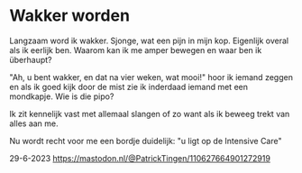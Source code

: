 # Wakker worden

Langzaam word ik wakker. Sjonge, wat een pijn in mijn kop. Eigenlijk overal als ik eerlijk ben. Waarom kan ik me amper bewegen en waar ben ik überhaupt? 

"Ah, u bent wakker, en dat na vier weken, wat mooi!" hoor ik iemand zeggen en als ik goed kijk door de mist zie ik inderdaad iemand met een mondkapje. Wie is die pipo? 

Ik zit kennelijk vast met allemaal slangen of zo want als ik beweeg trekt van alles aan me.

Nu wordt recht voor me een bordje duidelijk: "u ligt op de Intensive Care" 

29-6-2023 
https://mastodon.nl/@PatrickTingen/110627664901272919